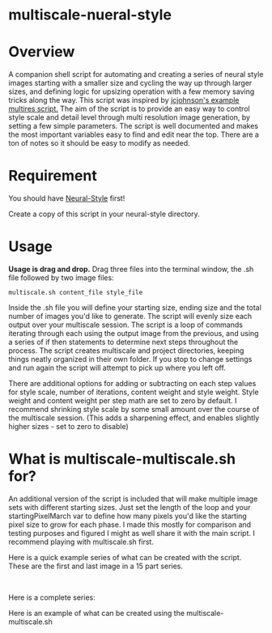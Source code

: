 # multiscale-nueral-style
# Overview
A companion shell script for automating and creating a series of neural style images starting with a smaller size and cycling the way up through larger sizes, and defining logic for upsizing operation with a few memory saving tricks along the way. This script was inspired by <a href="https://github.com/jcjohnson/neural-style/blob/master/examples/multigpu_scripts/starry_stanford.sh">jcjohnson's example multires script.</a>  The aim of the script is to provide an easy way to control style scale and detail level through multi resolution image generation, by setting a few simple parameters. The script is well documented and makes the most important variables easy to find and edit near the top. There are a ton of notes so it should be easy to modify as needed.


# Requirement
You should have [Neural-Style](https://github.com/jcjohnson/neural-style/) first!


Create a copy of this script in your neural-style directory. 

# Usage
<strong>Usage is drag and drop.</strong> Drag three files into the terminal window, the .sh file followed by two image files:

`multiscale.sh content_file style_file`

Inside the .sh file you will define your starting size, ending size and the total number of images you'd like to generate. The script will evenly size each output over your multiscale session. The script is a loop of commands iterating through each using the output image from the previous, and using a series of if then statements to determine next steps throughout the process. The script creates multiscale and project directories, keeping things neatly organized in their own folder. If you stop to change settings and run again the script will attempt to pick up where you left off. 

There are additional options for adding or subtracting on each step values for style scale, number of iterations, content weight and style weight. Style weight and content weight per step math are set to zero by default. I recommend shrinking style scale by some small amount over the course of the multiscale session. (This adds a sharpening effect, and enables slightly higher sizes - set to zero to disable)
 
 
# What is multiscale-multiscale.sh for?
 An additional version of the script is included that will make multiple image sets with different starting sizes. Just set the length of the loop and your startingPixelMarch var to define how many pixels you'd like the starting pixel size to grow for each phase. I made this mostly for comparison and testing purposes and figured I might as well share it with the main script. I recommend playing with multiscale.sh first.

Here is a quick example series of what can be created with the script. These are the first and last image in a 15 part series. 

<img src="http://i.imgur.com/dIlrNW7.jpg" alt=""/>
<img src="http://i.imgur.com/0TCApCR.jpg" alt=""/>
<img src="http://i.imgur.com/vVURJIM.jpg" alt=""/>
<img src="http://i.imgur.com/fxPJHpY.jpg" alt=""/>

Here is a complete series:
<img src="http://i.imgur.com/dnlTaet.jpg" alt=""/>

Here is an example of what can be created using the multiscale-multiscale.sh

<img src="http://i.imgur.com/btslu3i.jpg" alt=""/>




